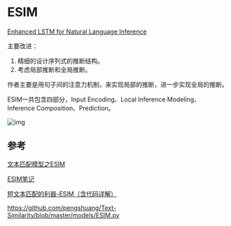 # ESIM

[Enhanced LSTM for Natural Language Inference](https://arxiv.org/abs/1609.06038)

主要改进：

1. 精细的设计序列式的推断结构。
2. 考虑局部推断和全局推断。

作者主要是用句子间的注意力机制，来实现局部的推断，进一步实现全局的推断。

ESIM一共包含四部分，Input Encoding、Local Inference Modeling、 Inference Composition、Prediction。

![img](https://raw.githubusercontent.com/terrifyzhao/terrifyzhao.github.io/master/assets/img/2019-05-20-%E6%96%87%E6%9C%AC%E5%8C%B9%E9%85%8D%E6%A8%A1%E5%9E%8B%E4%B9%8BESIM/pic1.jpg)

## 参考

[文本匹配模型之ESIM](https://terrifyzhao.github.io/2019/05/20/%E6%96%87%E6%9C%AC%E5%8C%B9%E9%85%8D%E6%A8%A1%E5%9E%8B%E4%B9%8BESIM.html)

[ESIM笔记](https://tianhongzxy.github.io/2020/05/04/ESIM%E7%AC%94%E8%AE%B0/)

[短文本匹配的利器-ESIM（含代码详解）](https://zhuanlan.zhihu.com/p/47580077) 

https://github.com/pengshuang/Text-Similarity/blob/master/models/ESIM.py